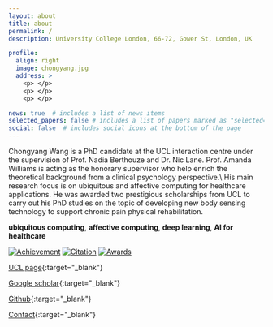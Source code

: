 ```yaml
---
layout: about
title: about
permalink: /
description: University College London, 66-72, Gower St, London, UK

profile:
  align: right
  image: chongyang.jpg 
  address: >
    <p> </p>
    <p> </p>
    <p> </p>

news: true  # includes a list of news items
selected_papers: false # includes a list of papers marked as "selected={true}"
social: false  # includes social icons at the bottom of the page
---
```






Chongyang Wang is a PhD candidate at the UCL interaction centre under the supervision of Prof. Nadia Berthouze and Dr. Nic Lane. Prof. Amanda Williams is acting as the honorary supervisor who help enrich the theoretical background from a clinical psychology perspective.\\
His main research focus is on ubiquitous and affective computing for healthcare applications. He was awarded two prestigious scholarships from UCL to carry out his PhD studies on the topic of developing new body sensing technology to support chronic pain physical rehabilitation.

**ubiquitous computing**, **affective computing**, **deep learning**, **AI for healthcare** 

[![Achievement](https://img.shields.io/badge/Milestone-1st%20IMWUT-orange?style=flat-square&logo=Google-Keep)](https://github.com/Mvrjustid/IMWUT-Hierarchical-HAR-PBD)
[![Citation](https://img.shields.io/badge/Google%20scholar%20citation-%3E240-blue?style=flat-square&logo=Google-Scholar)](https://scholar.google.com/citations?user=H7VBxLgAAAAJ&hl=en)
[![Awards](https://img.shields.io/badge/Awards-UCL%20ORS--GRS-blueviolet?style=flat-square&logo=Unacademy)](https://www.ucl.ac.uk/economics/study/postgraduate/funding/funding/ucl-research-scholarships-grs-and-ors)

[UCL page](https://uclic.ucl.ac.uk/people/chongyang-wang){:target="\_blank"}

[Google scholar](https://scholar.google.com/citations?user=H7VBxLgAAAAJ&hl=en){:target="\_blank"}

[Github](https://github.com/Mvrjustid){:target="\_blank"}

[Contact](mailto:chongyang.wang.17@ucl.ac.uk){:target="\_blank"}

